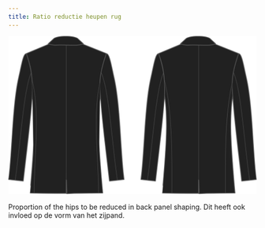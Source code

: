 ```yaml
---
title: Ratio reductie heupen rug
---
```


![Ratio reductie heupen rug](hipsreductionratioback.svg)

Proportion of the hips to be reduced in back panel shaping. Dit heeft ook invloed op de vorm van het zijpand.